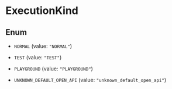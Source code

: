 

# ExecutionKind

## Enum


* `NORMAL` (value: `"NORMAL"`)

* `TEST` (value: `"TEST"`)

* `PLAYGROUND` (value: `"PLAYGROUND"`)

* `UNKNOWN_DEFAULT_OPEN_API` (value: `"unknown_default_open_api"`)



